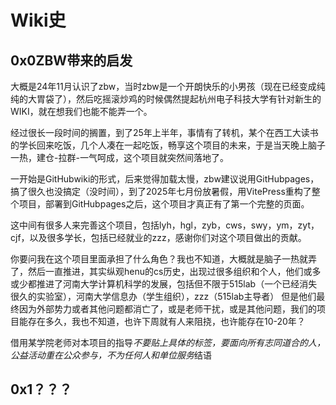 # Wiki史

## 0x0ZBW带来的启发
大概是24年11月认识了zbw，当时zbw是一个开朗快乐的小男孩（现在已经变成纯纯的大胃袋了），然后吃摇滚炒鸡的时候偶然提起杭州电子科技大学有针对新生的WIKI，就在想我们也能不能弄一个。

经过很长一段时间的搁置，到了25年上半年，事情有了转机，某个在西工大读书的学长回来吃饭，几个人凑在一起吃饭，畅享这个项目的未来，于是当天晚上脑子一热，建仓-拉群-一气呵成，这个项目就突然间落地了。

一开始是GitHubwiki的形式，后来觉得加载太慢，zbw建议说用GitHubpages，搞了很久也没搞定（没时间），到了2025年七月份放暑假，用VitePress重构了整个项目，部署到GitHubpages之后，这个项目才真正有了第一个完整的页面。

这中间有很多人来完善这个项目，包括lyh，hgl，zyb，cws，swy，ym，zyt，cjf，以及很多学长，包括已经就业的zzz，感谢你们对这个项目做出的贡献。

你要问我在这个项目里面承担了什么角色？我也不知道，大概就是脑子一热就弄了，然后一直推进，其实纵观henu的cs历史，出现过很多组织和个人，他们或多或少都推进了河南大学计算机科学的发展，包括但不限于515lab（一个已经消失很久的实验室），河南大学信息办（学生组织），zzz（515lab主导者）
但是他们最终因为外部势力或者其他问题都消亡了，或是老师干扰，或是其他问题，我们的项目能存在多久，我也不知道，也许下周就有人来阻挠，也许能存在10-20年？

借用某学院老师对本项目的指导*不要贴上具体的标签，要面向所有志同道合的人，公益活动重在公众参与，不为任何人和单位服务*结语

## 0x1？？？
